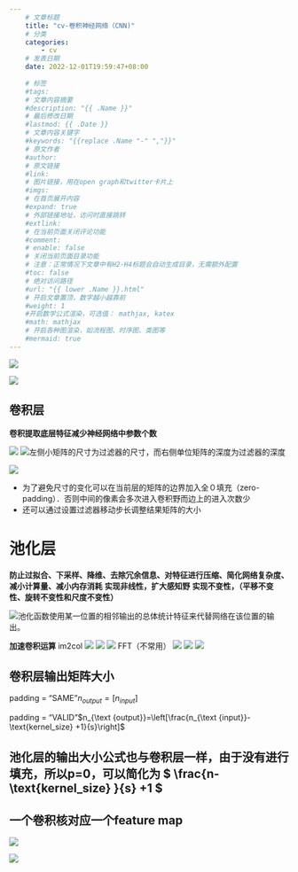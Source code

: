 ```yaml
---
    # 文章标题
    title: "cv-卷积神经网络（CNN)"
    # 分类
    categories: 
        - cv
    # 发表日期
    date: 2022-12-01T19:59:47+08:00
    
    # 标签
    #tags:
    # 文章内容摘要
    #description: "{{ .Name }}" 
    # 最后修改日期
    #lastmod: {{ .Date }}
    # 文章内容关键字
    #keywords: "{{replace .Name "-" ","}}"
    # 原文作者
    #author:
    # 原文链接
    #link:
    # 图片链接，用在open graph和twitter卡片上
    #imgs:
    # 在首页展开内容
    #expand: true
    # 外部链接地址，访问时直接跳转
    #extlink:
    # 在当前页面关闭评论功能
    #comment:
    # enable: false
    # 关闭当前页面目录功能
    # 注意：正常情况下文章中有H2-H4标题会自动生成目录，无需额外配置
    #toc: false
    # 绝对访问路径
    #url: "{{ lower .Name }}.html"
    # 开启文章置顶，数字越小越靠前
    #weight: 1
    #开启数学公式渲染，可选值： mathjax, katex
    #math: mathjax
    # 开启各种图渲染，如流程图、时序图、类图等
    #mermaid: true
--- 
```


![](https://upload-images.jianshu.io/upload_images/18339009-4c00b0451280e2f8.png?imageMogr2/auto-orient/strip%7CimageView2/2/w/1240)

![](https://upload-images.jianshu.io/upload_images/18339009-3adce96cd54eb3f2.png?imageMogr2/auto-orient/strip%7CimageView2/2/w/1240)

## 卷积层
**卷积提取底层特征减少神经网络中参数个数**

![](https://upload-images.jianshu.io/upload_images/18339009-9ff2bf3400efde22.png?imageMogr2/auto-orient/strip%7CimageView2/2/w/1240)
![左侧小矩阵的尺寸为过滤器的尺寸，而右侧单位矩阵的深度为过滤器的深度
](https://upload-images.jianshu.io/upload_images/18339009-83bf8425d394ccdd.png?imageMogr2/auto-orient/strip%7CimageView2/2/w/1240)

![](https://upload-images.jianshu.io/upload_images/18339009-bdf823c5a2c28959.png?imageMogr2/auto-orient/strip%7CimageView2/2/w/1240)
- 为了避免尺寸的变化可以在当前层的矩阵的边界加入全０填充（zero-padding）．否则中间的像素会多次进入卷积野而边上的进入次数少
- 还可以通过设置过滤器移动步长调整结果矩阵的大小

# 池化层
**防止过拟合、下采样、降维、去除冗余信息、对特征进行压缩、简化网络复杂度、减小计算量、减小内存消耗**
**实现非线性，扩大感知野**
**实现不变性，（平移不变性、旋转不变性和尺度不变性）**

![池化函数使用某一位置的相邻输出的总体统计特征来代替网络在该位置的输出。](https://upload-images.jianshu.io/upload_images/18339009-8b04d457c6018029.png?imageMogr2/auto-orient/strip%7CimageView2/2/w/1240)




**加速卷积运算**
im2col
![](https://upload-images.jianshu.io/upload_images/18339009-6e6de559a8775ac5.png?imageMogr2/auto-orient/strip%7CimageView2/2/w/1240)
![](https://upload-images.jianshu.io/upload_images/18339009-2eec3ec53bdba4a0.png?imageMogr2/auto-orient/strip%7CimageView2/2/w/1240)
![](https://upload-images.jianshu.io/upload_images/18339009-5924a4c0dbe607ab.png?imageMogr2/auto-orient/strip%7CimageView2/2/w/1240)
FFT（不常用）
![](https://upload-images.jianshu.io/upload_images/18339009-60402719caab3bfa.png?imageMogr2/auto-orient/strip%7CimageView2/2/w/1240)
![](https://upload-images.jianshu.io/upload_images/18339009-0585eb6db952abd3.png?imageMogr2/auto-orient/strip%7CimageView2/2/w/1240)
![](https://upload-images.jianshu.io/upload_images/18339009-ff535562ada70c9f.png?imageMogr2/auto-orient/strip%7CimageView2/2/w/1240)




## 卷积层输出矩阵大小
padding = “SAME”$n_{output}=[  n_{input}  ]$

padding = “VALID”$n_{\text {output}}=\left[\frac{n_{\text {input}}- \text{kernel_size} +1}{s}\right]$

## 池化层的输出大小公式也与卷积层一样，由于没有进行填充，所以p=0，可以简化为  $ \frac{n-  \text{kernel_size} }{s} +1 $




## 一个卷积核对应一个feature map
![](https://upload-images.jianshu.io/upload_images/18339009-c7cd01c735e57672.png?imageMogr2/auto-orient/strip%7CimageView2/2/w/1240)

![](https://upload-images.jianshu.io/upload_images/18339009-e6be19d861ab23cf.png?imageMogr2/auto-orient/strip%7CimageView2/2/w/1240)








